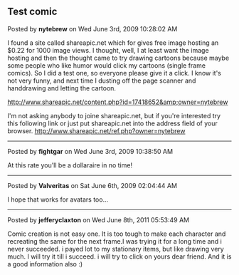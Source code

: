 ## Test comic
Posted by **nytebrew** on Wed June 3rd, 2009 10:28:02 AM

I found a site called shareapic.net which for gives free image hosting an $0.22
for 1000 image views. I thought, well, I at least want the image hosting and
then the thought came to try drawing cartoons because maybe some people who like
humor would click my cartoons (single frame comics). So I did a test one, so
everyone please give it a click. I know it's not very funny, and next time I
dusting off the page scanner and handdrawing and letting the cartoon.

<http://www.shareapic.net/content.php?id=17418652&amp;owner=nytebrew>


I'm not asking anybody to joine shareapic.net, but if you're interested try this
following link or just put shareapic.net into the address field of your browser.
<http://www.shareapic.net/ref.php?owner=nytebrew>

--------------------------------------------------------------------------------

Posted by **fightgar** on Wed June 3rd, 2009 10:38:50 AM

At this rate you'll be a dollaraire in no time!

--------------------------------------------------------------------------------

Posted by **Valveritas** on Sat June 6th, 2009 02:04:44 AM

I hope that works for avatars too...

--------------------------------------------------------------------------------

Posted by **jefferyclaxton** on Wed June 8th, 2011 05:53:49 AM

Comic creation is not easy one. It is too tough to make each character and
recreating the same for the next frame.I was trying it for a long time and i
never succeeded. i payed lot to my stationary items, but like drawing very much.
I will try it till i succeed. i will try to click on yours dear friend. And it
is a good information also :)
